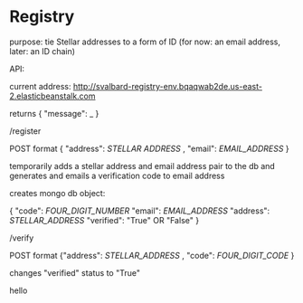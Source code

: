 # Registry
purpose: tie Stellar addresses to a form of ID (for now: an email address, later: an ID chain)

API:

current address: http://svalbard-registry-env.bqaqwab2de.us-east-2.elasticbeanstalk.com

returns { "message": _ }

/register

POST format { "address": _STELLAR ADDRESS_ , "email": _EMAIL_ADDRESS_ }

temporarily adds a stellar address and email address pair to the db and generates and emails a verification code to email address

creates mongo db object: 

{
"code": _FOUR_DIGIT_NUMBER_
"email": _EMAIL_ADDRESS_
"address": _STELLAR_ADDRESS_
"verified": "True" OR "False"
}

/verify

POST format {"address": _STELLAR_ADDRESS_ , "code": _FOUR_DIGIT_CODE_ }

changes "verified" status to "True"

hello

